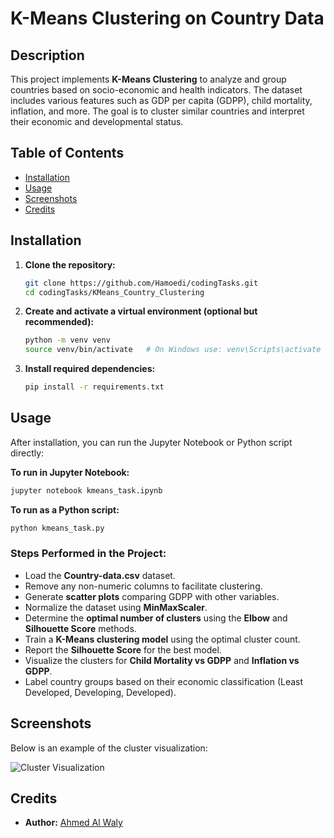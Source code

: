 # K-Means Clustering on Country Data

## Description
This project implements **K-Means Clustering** to analyze and group countries based on socio-economic and health indicators. The dataset includes various features such as GDP per capita (GDPP), child mortality, inflation, and more. The goal is to cluster similar countries and interpret their economic and developmental status.

## Table of Contents
- [Installation](#installation)
- [Usage](#usage)
- [Screenshots](#screenshots)
- [Credits](#credits)

## Installation
1. **Clone the repository:**
   ```bash
   git clone https://github.com/Hamoedi/codingTasks.git
   cd codingTasks/KMeans_Country_Clustering
   ```
2. **Create and activate a virtual environment (optional but recommended):**
   ```bash
   python -m venv venv
   source venv/bin/activate   # On Windows use: venv\Scripts\activate
   ```
3. **Install required dependencies:**
   ```bash
   pip install -r requirements.txt
   ```

## Usage
After installation, you can run the Jupyter Notebook or Python script directly:

**To run in Jupyter Notebook:**
```bash
jupyter notebook kmeans_task.ipynb
```

**To run as a Python script:**
```bash
python kmeans_task.py
```

### Steps Performed in the Project:
- Load the **Country-data.csv** dataset.
- Remove any non-numeric columns to facilitate clustering.
- Generate **scatter plots** comparing GDPP with other variables.
- Normalize the dataset using **MinMaxScaler**.
- Determine the **optimal number of clusters** using the **Elbow** and **Silhouette Score** methods.
- Train a **K-Means clustering model** using the optimal cluster count.
- Report the **Silhouette Score** for the best model.
- Visualize the clusters for **Child Mortality vs GDPP** and **Inflation vs GDPP**.
- Label country groups based on their economic classification (Least Developed, Developing, Developed).

## Screenshots
Below is an example of the cluster visualization:

![Cluster Visualization](https://github.com/user-attachments/assets/f5577def-38d4-4d7d-b150-13ded37ef23f)

## Credits
- **Author:** [Ahmed Al Waly](https://github.com/Hamoedi)


